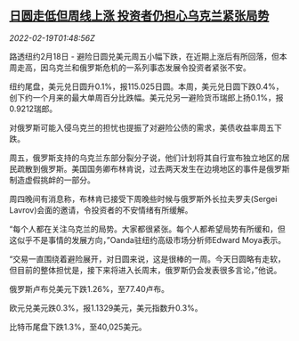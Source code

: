 <!--1645236063000-->
[日圆走低但周线上涨 投资者仍担心乌克兰紧张局势](https://cn.reuters.com/article/global-forex-ny-0219-idCNKBS2KO01H)
------

<div><i>2022-02-19T01:48:56Z</i></div><p>路透纽约2月18日 - 避险日圆兑美元周五小幅下跌，在近期上涨后有所回落，但本周走高，因乌克兰和俄罗斯危机的一系列事态发展令投资者紧张不安。</p><p>纽约尾盘，美元兑日圆升0.1%，报115.025日圆。本周，美元兑日圆下跌0.4%，创下约一个月来的最大单周百分比跌幅。美元兑另一避险货币瑞郎上扬0.1%，报0.9212瑞郎。</p><p>对俄罗斯可能入侵乌克兰的担忧也提振了对避险公债的需求，美债收益率周五下跌。</p><p>周五，俄罗斯支持的乌克兰东部分裂分子说，他们计划将其自行宣布独立地区的居民疏散到俄罗斯。美国国务卿布林肯说，过去两天发生在边境地区的事件是俄罗斯制造虚假挑衅的一部分。</p><p>周四晚间有消息称，布林肯已接受下周晚些时候与俄罗斯外长拉夫罗夫(Sergei Lavrov)会面的邀请，令投资者的不安情绪有所缓解。</p><p>“每个人都在关注乌克兰的局势。大家都很紧张。每个人都希望局势有所缓和，但这似乎不是事情的发展方向，”Oanda驻纽约高级市场分析师Edward Moya表示。</p><p>“交易一直围绕着避险展开，对日圆来说，这是很棒的一周。今天日圆略有走软，但目前的整体担忧是，接下来将进入长周末，俄罗斯仍会发表很多言论，”他说。</p><p>俄罗斯卢布兑美元下跌1.26%，至77.40卢布。</p><p>欧元兑美元跌0.3%，报1.1329美元，美元指数升0.3%。</p><p>比特币尾盘下跌1.3%，至40,025美元。</p>
